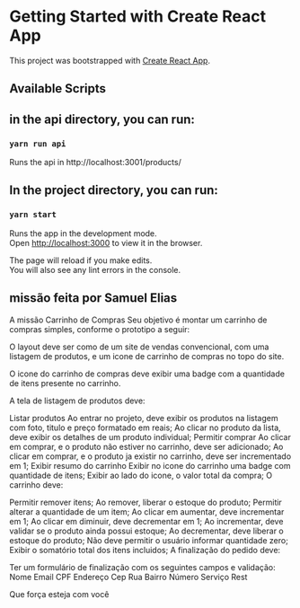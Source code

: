 # Getting Started with Create React App

This project was bootstrapped with [Create React App](https://github.com/facebook/create-react-app).

## Available Scripts

## in the api directory, you can run:

### `yarn run api`

Runs the api in http://localhost:3001/products/

## In the project directory, you can run:

### `yarn start`

Runs the app in the development mode.\
Open [http://localhost:3000](http://localhost:3000) to view it in the browser.

The page will reload if you make edits.\
You will also see any lint errors in the console.

## missão feita por Samuel Elias

A missão
Carrinho de Compras
Seu objetivo é montar um carrinho de compras simples, conforme o prototipo a seguir:

O layout deve ser como de um site de vendas convencional, com uma listagem de produtos, e um icone de carrinho de compras no topo do site.

O icone do carrinho de compras deve exibir uma badge com a quantidade de itens presente no carrinho.

A tela de listagem de produtos deve:

Listar produtos Ao entrar no projeto, deve exibir os produtos na listagem com foto, titulo e preço formatado em reais; Ao clicar no produto da lista, deve exibir os detalhes de um produto individual; Permitir comprar Ao clicar em comprar, e o produto não estiver no carrinho, deve ser adicionado; Ao clicar em comprar, e o produto ja existir no carrinho, deve ser incrementado em 1; Exibir resumo do carrinho Exibir no icone do carrinho uma badge com quantidade de itens; Exibir ao lado do icone, o valor total da compra; O carrinho deve:

Permitir remover itens; Ao remover, liberar o estoque do produto; Permitir alterar a quantidade de um item; Ao clicar em aumentar, deve incrementar em 1; Ao clicar em diminuir, deve decrementar em 1; Ao incrementar, deve validar se o produto ainda possui estoque; Ao decrementar, deve liberar o estoque do produto; Não deve permitir o usuário informar quantidade zero; Exibir o somatório total dos itens incluidos; A finalização do pedido deve:

Ter um formulário de finalização com os seguintes campos e validação: Nome Email CPF Endereço Cep Rua Bairro Número Serviço Rest

Que força esteja com você
